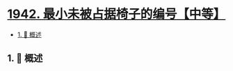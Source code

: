 # [1942. 最小未被占据椅子的编号【中等】](https://github.com/tnotesjs/TNotes.leetcode/tree/main/notes/1942.%20%E6%9C%80%E5%B0%8F%E6%9C%AA%E8%A2%AB%E5%8D%A0%E6%8D%AE%E6%A4%85%E5%AD%90%E7%9A%84%E7%BC%96%E5%8F%B7%E3%80%90%E4%B8%AD%E7%AD%89%E3%80%91)

<!-- region:toc -->

- [1. 📝 概述](#1--概述)

<!-- endregion:toc -->

## 1. 📝 概述
